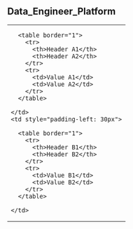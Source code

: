 <h2>Data_Engineer_Platform</h2>

<table>
  <tr>
    <td>

      <table border="1">
        <tr>
          <th>Header A1</th>
          <th>Header A2</th>
        </tr>
        <tr>
          <td>Value A1</td>
          <td>Value A2</td>
        </tr>
      </table>

    </td>
    <td style="padding-left: 30px">

      <table border="1">
        <tr>
          <th>Header B1</th>
          <th>Header B2</th>
        </tr>
        <tr>
          <td>Value B1</td>
          <td>Value B2</td>
        </tr>
      </table>

    </td>
  </tr>
</table>
